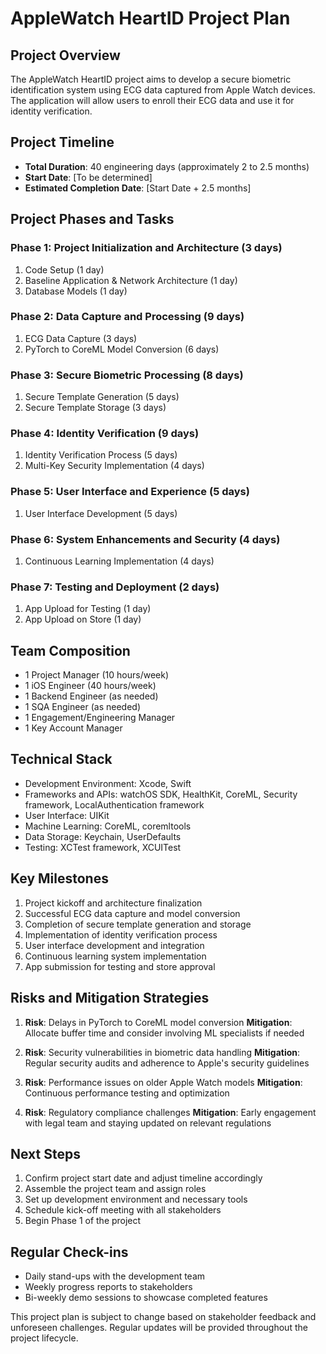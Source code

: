 # AppleWatch HeartID Project Plan

## Project Overview
The AppleWatch HeartID project aims to develop a secure biometric identification system using ECG data captured from Apple Watch devices. The application will allow users to enroll their ECG data and use it for identity verification.

## Project Timeline
- **Total Duration**: 40 engineering days (approximately 2 to 2.5 months)
- **Start Date**: [To be determined]
- **Estimated Completion Date**: [Start Date + 2.5 months]

## Project Phases and Tasks

### Phase 1: Project Initialization and Architecture (3 days)
1. Code Setup (1 day)
2. Baseline Application & Network Architecture (1 day)
3. Database Models (1 day)

### Phase 2: Data Capture and Processing (9 days)
1. ECG Data Capture (3 days)
2. PyTorch to CoreML Model Conversion (6 days)

### Phase 3: Secure Biometric Processing (8 days)
1. Secure Template Generation (5 days)
2. Secure Template Storage (3 days)

### Phase 4: Identity Verification (9 days)
1. Identity Verification Process (5 days)
2. Multi-Key Security Implementation (4 days)

### Phase 5: User Interface and Experience (5 days)
1. User Interface Development (5 days)

### Phase 6: System Enhancements and Security (4 days)
1. Continuous Learning Implementation (4 days)

### Phase 7: Testing and Deployment (2 days)
1. App Upload for Testing (1 day)
2. App Upload on Store (1 day)

## Team Composition
- 1 Project Manager (10 hours/week)
- 1 iOS Engineer (40 hours/week)
- 1 Backend Engineer (as needed)
- 1 SQA Engineer (as needed)
- 1 Engagement/Engineering Manager
- 1 Key Account Manager 

## Technical Stack
- Development Environment: Xcode, Swift
- Frameworks and APIs: watchOS SDK, HealthKit, CoreML, Security framework, LocalAuthentication framework
- User Interface: UIKit
- Machine Learning: CoreML, coremltools
- Data Storage: Keychain, UserDefaults
- Testing: XCTest framework, XCUITest

## Key Milestones
1. Project kickoff and architecture finalization
2. Successful ECG data capture and model conversion
3. Completion of secure template generation and storage
4. Implementation of identity verification process
5. User interface development and integration
6. Continuous learning system implementation
7. App submission for testing and store approval

## Risks and Mitigation Strategies
1. **Risk**: Delays in PyTorch to CoreML model conversion
   **Mitigation**: Allocate buffer time and consider involving ML specialists if needed

2. **Risk**: Security vulnerabilities in biometric data handling
   **Mitigation**: Regular security audits and adherence to Apple's security guidelines

3. **Risk**: Performance issues on older Apple Watch models
   **Mitigation**: Continuous performance testing and optimization

4. **Risk**: Regulatory compliance challenges
   **Mitigation**: Early engagement with legal team and staying updated on relevant regulations

## Next Steps
1. Confirm project start date and adjust timeline accordingly
2. Assemble the project team and assign roles
3. Set up development environment and necessary tools
4. Schedule kick-off meeting with all stakeholders
5. Begin Phase 1 of the project

## Regular Check-ins
- Daily stand-ups with the development team
- Weekly progress reports to stakeholders
- Bi-weekly demo sessions to showcase completed features

This project plan is subject to change based on stakeholder feedback and unforeseen challenges. Regular updates will be provided throughout the project lifecycle.
